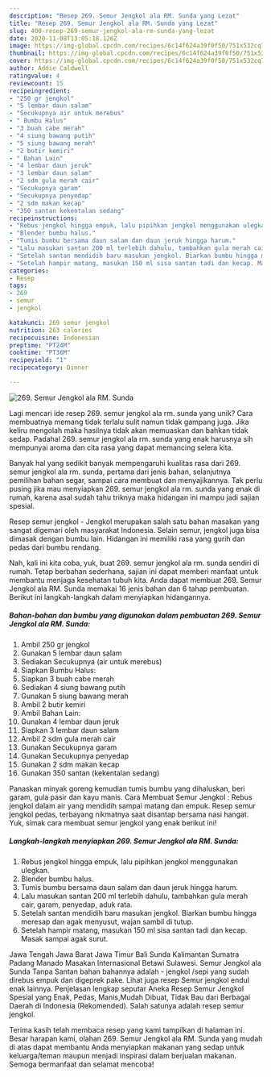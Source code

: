```yaml
---
description: "Resep 269. Semur Jengkol ala RM. Sunda yang Lezat"
title: "Resep 269. Semur Jengkol ala RM. Sunda yang Lezat"
slug: 400-resep-269-semur-jengkol-ala-rm-sunda-yang-lezat
date: 2020-11-08T13:05:18.126Z
image: https://img-global.cpcdn.com/recipes/6c14f624a39f0f50/751x532cq70/269-semur-jengkol-ala-rm-sunda-foto-resep-utama.jpg
thumbnail: https://img-global.cpcdn.com/recipes/6c14f624a39f0f50/751x532cq70/269-semur-jengkol-ala-rm-sunda-foto-resep-utama.jpg
cover: https://img-global.cpcdn.com/recipes/6c14f624a39f0f50/751x532cq70/269-semur-jengkol-ala-rm-sunda-foto-resep-utama.jpg
author: Addie Caldwell
ratingvalue: 4
reviewcount: 15
recipeingredient:
- "250 gr jengkol"
- "5 lembar daun salam"
- "Secukupnya air untuk merebus"
- " Bumbu Halus"
- "3 buah cabe merah"
- "4 siung bawang putih"
- "5 siung bawang merah"
- "2 butir kemiri"
- " Bahan Lain"
- "4 lembar daun jeruk"
- "3 lembar daun salam"
- "2 sdm gula merah cair"
- "Secukupnya garam"
- "Secukupnya penyedap"
- "2 sdm makan kecap"
- "350 santan kekentalan sedang"
recipeinstructions:
- "Rebus jengkol hingga empuk, lalu pipihkan jengkol menggunakan ulegkan."
- "Blender bumbu halus."
- "Tumis bumbu bersama daun salam dan daun jeruk hingga harum."
- "Lalu masukan santan 200 ml terlebih dahulu, tambahkan gula merah cair, garam, penyedap, aduk rata."
- "Setelah santan mendidih baru masukan jengkol. Biarkan bumbu hingga meresap dan agak menyusut, wajan sambil di tutup."
- "Setelah hampir matang, masukan 150 ml sisa santan tadi dan kecap. Masak sampai agak surut."
categories:
- Resep
tags:
- 269
- semur
- jengkol

katakunci: 269 semur jengkol 
nutrition: 263 calories
recipecuisine: Indonesian
preptime: "PT24M"
cooktime: "PT36M"
recipeyield: "1"
recipecategory: Dinner

---
```



![269. Semur Jengkol ala RM. Sunda](https://img-global.cpcdn.com/recipes/6c14f624a39f0f50/751x532cq70/269-semur-jengkol-ala-rm-sunda-foto-resep-utama.jpg)

Lagi mencari ide resep 269. semur jengkol ala rm. sunda yang unik? Cara membuatnya memang tidak terlalu sulit namun tidak gampang juga. Jika keliru mengolah maka hasilnya tidak akan memuaskan dan bahkan tidak sedap. Padahal 269. semur jengkol ala rm. sunda yang enak harusnya sih mempunyai aroma dan cita rasa yang dapat memancing selera kita.

Banyak hal yang sedikit banyak mempengaruhi kualitas rasa dari 269. semur jengkol ala rm. sunda, pertama dari jenis bahan, selanjutnya pemilihan bahan segar, sampai cara membuat dan menyajikannya. Tak perlu pusing jika mau menyiapkan 269. semur jengkol ala rm. sunda yang enak di rumah, karena asal sudah tahu triknya maka hidangan ini mampu jadi sajian spesial.

Resep semur jengkol - Jengkol merupakan salah satu bahan masakan yang sangat digemari oleh masyarakat Indonesia. Selain semur, jengkol juga bisa dimasak dengan bumbu lain. Hidangan ini memiliki rasa yang gurih dan pedas dari bumbu rendang.


Nah, kali ini kita coba, yuk, buat 269. semur jengkol ala rm. sunda sendiri di rumah. Tetap berbahan sederhana, sajian ini dapat memberi manfaat untuk membantu menjaga kesehatan tubuh kita. Anda dapat membuat 269. Semur Jengkol ala RM. Sunda memakai 16 jenis bahan dan 6 tahap pembuatan. Berikut ini langkah-langkah dalam menyiapkan hidangannya.

<!--inarticleads1-->

##### Bahan-bahan dan bumbu yang digunakan dalam pembuatan 269. Semur Jengkol ala RM. Sunda:

1. Ambil 250 gr jengkol
1. Gunakan 5 lembar daun salam
1. Sediakan Secukupnya (air untuk merebus)
1. Siapkan  Bumbu Halus:
1. Siapkan 3 buah cabe merah
1. Sediakan 4 siung bawang putih
1. Gunakan 5 siung bawang merah
1. Ambil 2 butir kemiri
1. Ambil  Bahan Lain:
1. Gunakan 4 lembar daun jeruk
1. Siapkan 3 lembar daun salam
1. Ambil 2 sdm gula merah cair
1. Gunakan Secukupnya garam
1. Gunakan Secukupnya penyedap
1. Gunakan 2 sdm makan kecap
1. Gunakan 350 santan (kekentalan sedang)


Panaskan minyak goreng kemudian tumis bumbu yang dihaluskan, beri garam, gula pasir dan kayu manis. Cara Membuat Semur Jengkol : Rebus jengkol dalam air yang mendidih sampai matang dan empuk. Resep semur jengkol pedas, terbayang nikmatnya saat disantap bersama nasi hangat. Yuk, simak cara membuat semur jengkol yang enak berikut ini! 

<!--inarticleads2-->

##### Langkah-langkah menyiapkan 269. Semur Jengkol ala RM. Sunda:

1. Rebus jengkol hingga empuk, lalu pipihkan jengkol menggunakan ulegkan.
1. Blender bumbu halus.
1. Tumis bumbu bersama daun salam dan daun jeruk hingga harum.
1. Lalu masukan santan 200 ml terlebih dahulu, tambahkan gula merah cair, garam, penyedap, aduk rata.
1. Setelah santan mendidih baru masukan jengkol. Biarkan bumbu hingga meresap dan agak menyusut, wajan sambil di tutup.
1. Setelah hampir matang, masukan 150 ml sisa santan tadi dan kecap. Masak sampai agak surut.


Jawa Tengah Jawa Barat Jawa Timur Bali Sunda Kalimantan Sumatra Padang Manado Masakan Internasional Betawi Sulawesi. Semur Jengkol ala Sunda Tanpa Santan bahan bahannya adalah - jengkol /sepi yang sudah direbus empuk dan digeprek pake. Lihat juga resep Semur jengkol endul enak lainnya. Penjelasan lengkap seputar Aneka Resep Semur Jengkol Spesial yang Enak, Pedas, Manis,Mudah Dibuat, Tidak Bau dari Berbagai Daerah di Indonesia (Rekomended). Salah satunya adalah resep semur jengkol. 

Terima kasih telah membaca resep yang kami tampilkan di halaman ini. Besar harapan kami, olahan 269. Semur Jengkol ala RM. Sunda yang mudah di atas dapat membantu Anda menyiapkan makanan yang sedap untuk keluarga/teman maupun menjadi inspirasi dalam berjualan makanan. Semoga bermanfaat dan selamat mencoba!
